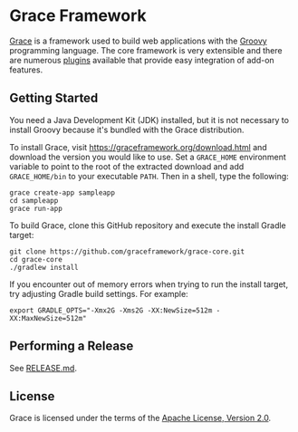 Grace Framework
===

[Grace](https://graceframework.org/) is a framework used to build web applications with the [Groovy](https://groovy-lang.org/) programming language. The core framework is very extensible and there are numerous [plugins](https://plugins.graceframework.org/) available that provide easy integration of add-on features.

Getting Started
---

You need a Java Development Kit (JDK) installed, but it is not necessary to install Groovy because it's bundled with the Grace distribution.

To install Grace, visit https://graceframework.org/download.html and download the version you would like to use. Set a `GRACE_HOME` environment variable to point to the root of the extracted download and add `GRACE_HOME/bin` to your executable `PATH`. Then in a shell, type the following:

	grace create-app sampleapp
	cd sampleapp
	grace run-app

To build Grace, clone this GitHub repository and execute the install Gradle target:

    git clone https://github.com/graceframework/grace-core.git
    cd grace-core
    ./gradlew install

If you encounter out of memory errors when trying to run the install target, try adjusting Gradle build settings. For example:

    export GRADLE_OPTS="-Xmx2G -Xms2G -XX:NewSize=512m -XX:MaxNewSize=512m"

Performing a Release
---

See [RELEASE.md](RELEASE.md).

License
---

Grace is licensed under the terms of the [Apache License, Version 2.0](https://www.apache.org/licenses/LICENSE-2.0.html).
